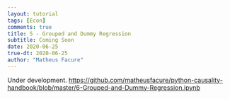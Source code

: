 ```yaml
---
layout: tutorial
tags: [Econ]
comments: true
title: 5 - Grouped and Dummy Regression
subtitle: Coming Soon
date: 2020-06-25
true-dt: 2020-06-25
author: "Matheus Facure"
---
```


Under development. https://github.com/matheusfacure/python-causality-handbook/blob/master/6-Grouped-and-Dummy-Regression.ipynb
